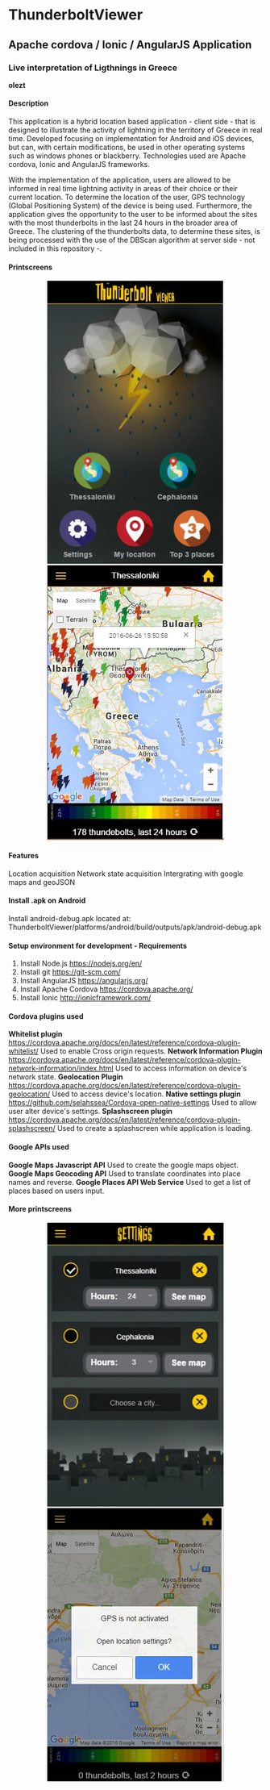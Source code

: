 # ThunderboltViewer

## Apache cordova / Ionic / AngularJS Application

### Live interpretation of Ligthnings in Greece

**olezt**

#### Description

This application is a hybrid location based application - client side - that is designed to illustrate 
the activity of lightning in the territory of Greece in real time. Developed focusing on implementation 
for Android and iOS devices, but can, with certain modifications, be used in other operating systems 
such as windows phones or blackberry. Technologies used are Apache cordova, Ionic and AngularJS frameworks.

With the implementation of the application, users are allowed to be informed in real time
lightning activity in areas of their choice or their current location. To determine the location of
the user, GPS technology (Global Positioning System) of the device is being used. Furthermore,
the application gives the opportunity to the user to be informed about the sites with the most
thunderbolts in the last 24 hours in the broader area of Greece. The clustering of the thunderbolts
data, to determine these sites, is being processed with the use of the DBScan algorithm at server side - not included in this repository -.

#### Printscreens

<p align="center">
  <img src="printscreens/main.JPG" width="350"/>
  <img src="printscreens/map.JPG" width="350"/>
</p>


#### Features

Location acquisition
Network state acquisition
Intergrating with google maps and geoJSON

#### Install .apk on Android

Install android-debug.apk located at:
ThunderboltViewer/platforms/android/build/outputs/apk/android-debug.apk

#### Setup environment for development - Requirements

1. Install Node.js https://nodejs.org/en/
2. Install git https://git-scm.com/
3. Install AngularJS https://angularjs.org/
4. Install Apache Cordova https://cordova.apache.org/
5. Install Ionic http://ionicframework.com/

#### Cordova plugins used

**Whitelist plugin** 
https://cordova.apache.org/docs/en/latest/reference/cordova-plugin-whitelist/
Used to enable Cross origin requests.
**Network Information Plugin**
https://cordova.apache.org/docs/en/latest/reference/cordova-plugin-network-information/index.html 
Used to access information on device's network state.
**Geolocation Plugin**
https://cordova.apache.org/docs/en/latest/reference/cordova-plugin-geolocation/
Used to access device's location.
**Native settings plugin**
https://github.com/selahssea/Cordova-open-native-settings
Used to allow user alter device's settings.
**Splashscreen plugin**
https://cordova.apache.org/docs/en/latest/reference/cordova-plugin-splashscreen/
Used to create a splashscreen while application is loading.

#### Google APIs used

**Google Maps Javascript API**
Used to create the google maps object.
**Google Maps Geocoding API**
Used to translate coordinates into place names and reverse.
**Google Places API Web Service**
Used to get a list of places based on users input.

#### More printscreens

<p align="center">
  <img src="printscreens/settings.JPG" width="350"/>
  <img src="printscreens/gps.JPG" width="350"/>
</p>
